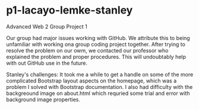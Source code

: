# p1-lacayo-lemke-stanley
Advanced Web 2 Group Project 1

Our group had major issues working with GitHub. We attribute this to being unfamiliar with working ona group coding project together. After trying to resolve the problem on our owm, we contacted our professor who explained the problem and proper procedures. This will undoubtably help with out GitHub use in the future.

Stanley's challenges: It took me a while to get a handle on some of the more complicated Bootstrap layout aspects on the homepage, which was a problem I solved with Bootstrap documentation. I also had difficulty with the backgreound image on about.html which requried some trial and error with background image properties.  
